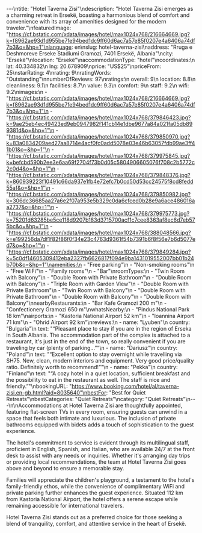 ---\ntitle: "Hotel Taverna Zisi"\ndescription: "Hotel Taverna Zisi emerges as a charming retreat in Ersekë, boasting a harmonious blend of comfort and convenience with its array of amenities designed for the modern traveler."\nfeaturedImage: "https://cf.bstatic.com/xdata/images/hotel/max1024x768/216664669.jpg?k=f8962ae93d1d955be7fe94bed1dc9ff60d6ac7a57e85f0207e4a6406a74df7b3&o=&hp=1"\nlanguage: en\nslug: hotel-taverna-zisi\naddress: "Rruga e Deshmoreve Erseke Stadiumi Gramozi, 7401 Ersekë, Albania"\ncity: "Ersekë"\nlocation: "Ersekë"\naccommodationType: "hotel"\ncoordinates:\n  lat: 40.334832\n  lng: 20.678909\nprice: "US$25"\npriceFrom: 25\nstarRating: 4\nrating: 9\nratingWords: "Outstanding"\nnumberOfReviews: 97\nratings:\n  overall: 9\n  location: 8.8\n  cleanliness: 9.1\n  facilities: 8.7\n  value: 9.3\n  comfort: 9\n  staff: 9.2\n  wifi: 9.2\nimages:\n  - "https://cf.bstatic.com/xdata/images/hotel/max1024x768/216664669.jpg?k=f8962ae93d1d955be7fe94bed1dc9ff60d6ac7a57e85f0207e4a6406a74df7b3&o=&hp=1"\n  - "https://cf.bstatic.com/xdata/images/hotel/max1024x768/379846423.jpg?k=9ae25eb4ec49423ed9eb0947982f141cb14e1dbe9677a84a021fa05db899381d&o=&hp=1"\n  - "https://cf.bstatic.com/xdata/images/hotel/max1024x768/379850970.jpg?k=83a0834209aed27aa8714e4acf0fc0add5078e03e46b63057fdb99ae3ff41b01&o=&hp=1"\n  - "https://cf.bstatic.com/xdata/images/hotel/max1024x768/379975845.jpg?k=befcbd590b2ee3e6aa69f2704f73b0d05c5804906605076f708c2b5772c2c0d4&o=&hp=1"\n  - "https://cf.bstatic.com/xdata/images/hotel/max1024x768/379848376.jpg?k=860939223f10491c66da937e1fb4e72efc7b0cd50d53cc24575f8cd8fedd55af&o=&hp=1"\n  - "https://cf.bstatic.com/xdata/images/hotel/max1024x768/379850982.jpg?k=306dc36685aa27a6e2f07a953e5b329c0da6cfced0b28e9a6ace486016aa2737&o=&hp=1"\n  - "https://cf.bstatic.com/xdata/images/hotel/max1024x768/379975773.jpg?k=75201d63285be5ce118d9207b183d3715700acf1c7cee8363af8ec6d7eb575bc&o=&hp=1"\n  - "https://cf.bstatic.com/xdata/images/hotel/max1024x768/388048566.jpg?k=e199256da7df1f82f86f0f34e23c4763d9361f54b7391b6f8f56e7b6d5077ed7&o=&hp=1"\n  - "https://cf.bstatic.com/xdata/images/hotel/max1024x768/379849284.jpg?k=5c0df14605309412eba2327fb6626817f094e9ba1431019552007bb01b24b70b&o=&hp=1"\namenities:\n  - "Free parking"\n  - "Non-smoking rooms"\n  - "Free WiFi"\n  - "Family rooms"\n  - "Bar"\nroomTypes:\n  - "Twin Room with Balcony"\n  - "Double Room with Private Bathroom"\n  - "Double Room with Balcony"\n  - "Triple Room with Garden View"\n  - "Double Room with Private Bathroom"\n  - "Twin Room with Balcony"\n  - "Double Room with Private Bathroom"\n  - "Double Room with Balcony"\n  - "Double Room with Balcony"\nnearbyRestaurants:\n  - "Bar Kafe Gramozi 200 m"\n  - "Confectionery Gramozi 650 m"\nwhatsNearby:\n  - "Pindus National Park 18 km"\nairports:\n  - "Kastoria National Airport 52 km"\n  - "Ioannina Airport 71 km"\n  - "Ohrid Airport 92 km"\nreviews:\n  - name: "Lyuben"\n    country: "Bulgaria"\n    text: "“Pleasant place to stay if you are in the region of Erseka in South Albania. The accommodation part of the complex is attached to a restaurant, it's just in the end of the town, so really convenient if you are traveling by car (plenty of parking...”"\n  - name: "Dariusz"\n    country: "Poland"\n    text: "“Excellent option to stay overnight while travelling via SH75. New, clean, modern interiors and equipment. Very good price/quality ratio. Definitely worth to recommend!”"\n  - name: "Pekka"\n    country: "Finland"\n    text: "“A cozy hotel in a quiet location, sufficient breakfast and the possibility to eat in the restaurant as well. The staff is nice and friendly.”"\nbookingURL: "https://www.booking.com/hotel/al/taverna-zisi.en-gb.html?aid=8035640"\nbestFor: "Best for Quiet Retreats"\nbestCategories: "Quiet Retreats"\ncategory: "Quiet Retreats"\n---\n\nAccommodations at Hotel Taverna Zisi are thoughtfully appointed, featuring flat-screen TVs in every room, ensuring guests can unwind in a space that feels both intimate and luxurious. The inclusion of private bathrooms equipped with bidets adds a touch of sophistication to the guest experience.

The hotel's commitment to service is evident through its multilingual staff, proficient in English, Spanish, and Italian, who are available 24/7 at the front desk to assist with any needs or inquiries. Whether it's arranging day trips or providing local recommendations, the team at Hotel Taverna Zisi goes above and beyond to ensure a memorable stay.

Families will appreciate the children's playground, a testament to the hotel's family-friendly ethos, while the convenience of complimentary WiFi and private parking further enhances the guest experience. Situated 112 km from Kastoria National Airport, the hotel offers a serene escape while remaining accessible for international travelers.

Hotel Taverna Zisi stands out as a preferred choice for those seeking a blend of tranquility, comfort, and attentive service in the heart of Ersekë.